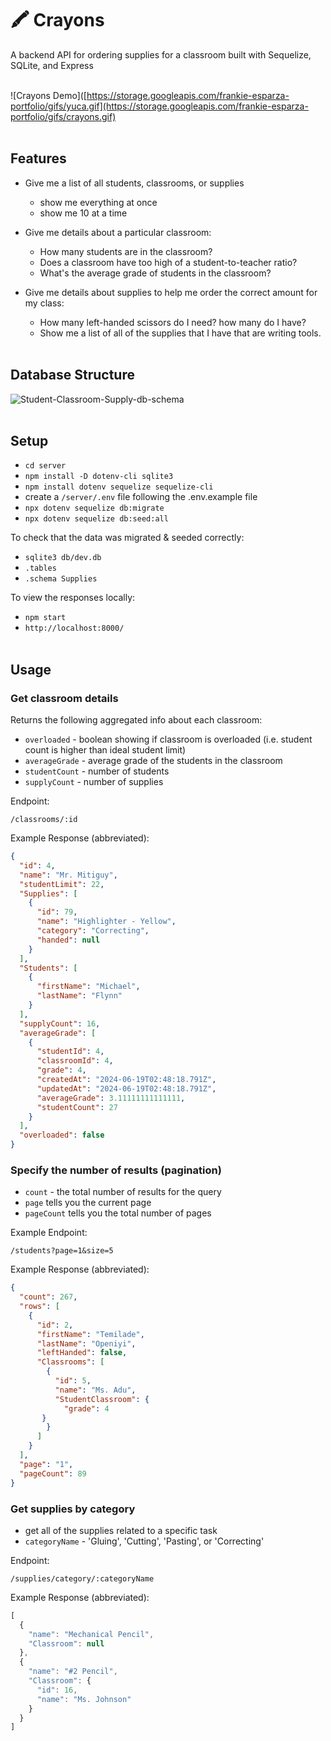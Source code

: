 # 🖍️ Crayons
A backend API for ordering supplies for a classroom built with Sequelize, SQLite, and Express 
<br></br>

![Crayons Demo]([https://storage.googleapis.com/frankie-esparza-portfolio/gifs/yuca.gif](https://storage.googleapis.com/frankie-esparza-portfolio/gifs/crayons.gif)
<br></br>

## Features 
- Give me a list of all students, classrooms, or supplies
    - show me everything at once
    - show me 10 at a time 

- Give me details about a particular classroom: 
    - How many students are in the classroom? 
    - Does a classroom have too high of a student-to-teacher ratio?
    - What's the average grade of students in the classroom? 

- Give me details about supplies to help me order the correct amount for my class: 
    - How many left-handed scissors do I need? how many do I have?
    - Show me a list of all of the supplies that I have that are writing tools.
<br></br>


## Database Structure 
![Student-Classroom-Supply-db-schema](https://appacademy-open-assets.s3.us-west-1.amazonaws.com/Modular-Curriculum/content/week-11/practices/Student-Classroom-Supply-db-schema.png)
<br></br>


## Setup 
- `cd server`
- `npm install -D dotenv-cli sqlite3`
- `npm install dotenv sequelize sequelize-cli`
- create a `/server/.env` file following the .env.example file 
- `npx dotenv sequelize db:migrate`
- `npx dotenv sequelize db:seed:all`

To check that the data was migrated & seeded correctly: 
- `sqlite3 db/dev.db`
- `.tables`
- `.schema Supplies`

To view the responses locally:
- `npm start`
- `http://localhost:8000/`
<br></br>

## Usage
### Get classroom details
Returns the following aggregated info about each classroom: 
- `overloaded` - boolean showing if classroom is overloaded (i.e. student count is higher than ideal student limit)
- `averageGrade` - average grade of the students in the classroom
- `studentCount` - number of students
- `supplyCount` - number of supplies

Endpoint: 
```
/classrooms/:id
```

Example Response (abbreviated):
```json
{
  "id": 4,
  "name": "Mr. Mitiguy",
  "studentLimit": 22,
  "Supplies": [
    {
      "id": 79,
      "name": "Highlighter - Yellow",
      "category": "Correcting",
      "handed": null
    }
  ],
  "Students": [
    {
      "firstName": "Michael",
      "lastName": "Flynn"
    }
  ],
  "supplyCount": 16,
  "averageGrade": [
    {
      "studentId": 4,
      "classroomId": 4,
      "grade": 4,
      "createdAt": "2024-06-19T02:48:18.791Z",
      "updatedAt": "2024-06-19T02:48:18.791Z",
      "averageGrade": 3.11111111111111,
      "studentCount": 27
    }
  ],
  "overloaded": false
}
```

### Specify the number of results (pagination)
- `count` - the total number of results for the query
- `page` tells you the current page 
- `pageCount` tells you the total number of pages 

Example Endpoint: 
```
/students?page=1&size=5
```

Example Response (abbreviated):
```json
{
  "count": 267,
  "rows": [
    {
      "id": 2,
      "firstName": "Temilade",
      "lastName": "Openiyi",
      "leftHanded": false,
      "Classrooms": [
        {
          "id": 5,
          "name": "Ms. Adu",
          "StudentClassroom": {
            "grade": 4
       }
        }
      ]
    }
  ],
  "page": "1",
  "pageCount": 89
}
```

### Get supplies by category
- get all of the supplies related to a specific task 
- `categoryName` - 'Gluing', 'Cutting', 'Pasting', or 'Correcting'

Endpoint: 
```
/supplies/category/:categoryName
```

Example Response (abbreviated):
```js
[
  {
    "name": "Mechanical Pencil",
    "Classroom": null
  },
  {
    "name": "#2 Pencil",
    "Classroom": {
      "id": 16,
      "name": "Ms. Johnson"
    }
  }
]
```
